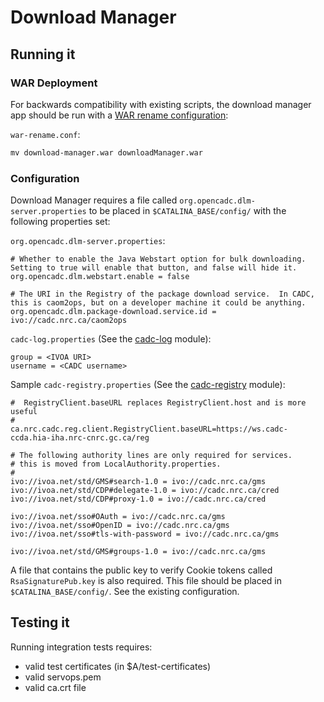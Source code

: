 # Download Manager

## Running it

### WAR Deployment

For backwards compatibility with existing scripts, the download manager app should be run with a [WAR rename configuration](https://github.com/opencadc/docker-base/tree/main/cadc-tomcat#war-renameconf):

`war-rename.conf`:
```txt
mv download-manager.war downloadManager.war
```

### Configuration

Download Manager requires a file called `org.opencadc.dlm-server.properties` to be placed in `$CATALINA_BASE/config/` with the following properties set:

`org.opencadc.dlm-server.properties`:
```properties
# Whether to enable the Java Webstart option for bulk downloading.  Setting to true will enable that button, and false will hide it.
org.opencadc.dlm.webstart.enable = false

# The URI in the Registry of the package download service.  In CADC, this is caom2ops, but on a developer machine it could be anything.
org.opencadc.dlm.package-download.service.id = ivo://cadc.nrc.ca/caom2ops
```

`cadc-log.properties` (See the [cadc-log](https://github.com/opencadc/core/tree/main/cadc-log#cadc-logproperties-optional) module):
```properties
group = <IVOA URI>
username = <CADC username>
```

Sample `cadc-registry.properties` (See the [cadc-registry](https://github.com/opencadc/reg/tree/main/cadc-registry#cadc-registryproperties) module):
```properties
#  RegistryClient.baseURL replaces RegistryClient.host and is more useful
#
ca.nrc.cadc.reg.client.RegistryClient.baseURL=https://ws.cadc-ccda.hia-iha.nrc-cnrc.gc.ca/reg

# The following authority lines are only required for services.
# this is moved from LocalAuthority.properties.
#
ivo://ivoa.net/std/GMS#search-1.0 = ivo://cadc.nrc.ca/gms
ivo://ivoa.net/std/CDP#delegate-1.0 = ivo://cadc.nrc.ca/cred
ivo://ivoa.net/std/CDP#proxy-1.0 = ivo://cadc.nrc.ca/cred

ivo://ivoa.net/sso#OAuth = ivo://cadc.nrc.ca/gms
ivo://ivoa.net/sso#OpenID = ivo://cadc.nrc.ca/gms
ivo://ivoa.net/sso#tls-with-password = ivo://cadc.nrc.ca/gms

ivo://ivoa.net/std/GMS#groups-1.0 = ivo://cadc.nrc.ca/gms
```

A file that contains the public key to verify Cookie tokens called `RsaSignaturePub.key` is also required. This file should be placed in `$CATALINA_BASE/config/`.  See the existing configuration.

## Testing it

Running integration tests requires:
- valid test certificates (in $A/test-certificates)
- valid servops.pem
- valid ca.crt file

